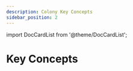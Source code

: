 ```yaml
---
description: Colony Key Concepts
sidebar_position: 2
---
```


import DocCardList from '@theme/DocCardList';

# Key Concepts

<DocCardList />